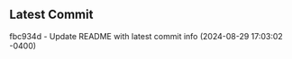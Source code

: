 
## Latest Commit
fbc934d - Update README with latest commit info (2024-08-29 17:03:02 -0400) <Yunxi-Zhou>
